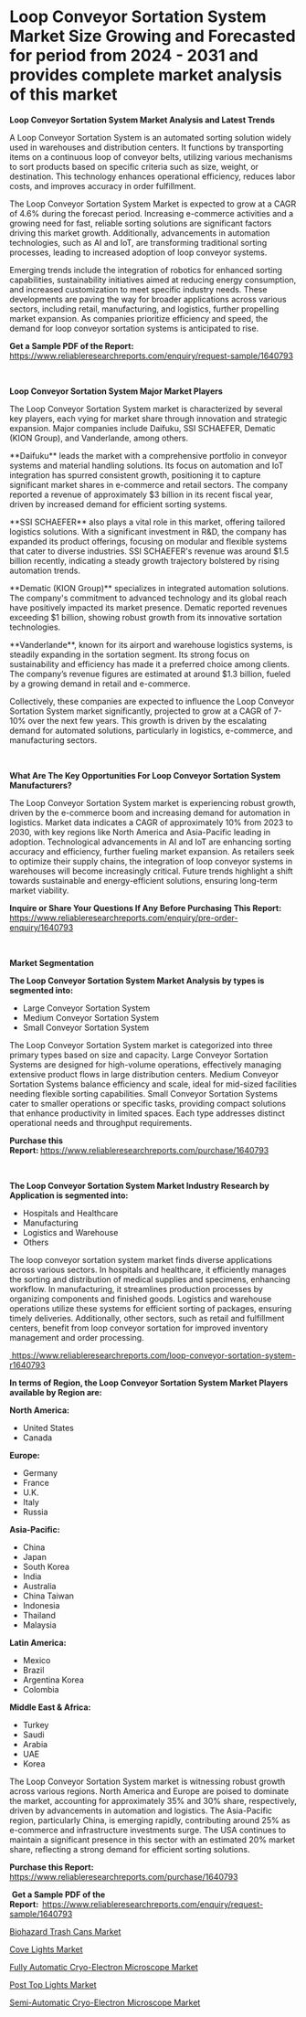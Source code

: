 <p><h1>Loop Conveyor Sortation System Market Size Growing and Forecasted for period from 2024 - 2031 and provides complete market analysis of this market</h1></p><p><strong>Loop Conveyor Sortation System Market Analysis and Latest Trends</strong></p>
<p><p>A Loop Conveyor Sortation System is an automated sorting solution widely used in warehouses and distribution centers. It functions by transporting items on a continuous loop of conveyor belts, utilizing various mechanisms to sort products based on specific criteria such as size, weight, or destination. This technology enhances operational efficiency, reduces labor costs, and improves accuracy in order fulfillment.</p><p>The Loop Conveyor Sortation System Market is expected to grow at a CAGR of 4.6% during the forecast period. Increasing e-commerce activities and a growing need for fast, reliable sorting solutions are significant factors driving this market growth. Additionally, advancements in automation technologies, such as AI and IoT, are transforming traditional sorting processes, leading to increased adoption of loop conveyor systems. </p><p>Emerging trends include the integration of robotics for enhanced sorting capabilities, sustainability initiatives aimed at reducing energy consumption, and increased customization to meet specific industry needs. These developments are paving the way for broader applications across various sectors, including retail, manufacturing, and logistics, further propelling market expansion. As companies prioritize efficiency and speed, the demand for loop conveyor sortation systems is anticipated to rise.</p></p>
<p><strong>Get a Sample PDF of the Report:&nbsp;</strong> <a href="https://www.reliableresearchreports.com/enquiry/request-sample/1640793?utm_campaign=83&utm_medium=2&utm_source=Github&utm_content=ia&utm_term=25092024&utm_id=loop-conveyor-sortation-system">https://www.reliableresearchreports.com/enquiry/request-sample/1640793</a></p>
<p>&nbsp;</p>
<p><strong>Loop Conveyor Sortation System Major Market Players</strong></p>
<p><p>The Loop Conveyor Sortation System market is characterized by several key players, each vying for market share through innovation and strategic expansion. Major companies include Daifuku, SSI SCHAEFER, Dematic (KION Group), and Vanderlande, among others.</p><p>**Daifuku** leads the market with a comprehensive portfolio in conveyor systems and material handling solutions. Its focus on automation and IoT integration has spurred consistent growth, positioning it to capture significant market shares in e-commerce and retail sectors. The company reported a revenue of approximately $3 billion in its recent fiscal year, driven by increased demand for efficient sorting systems.</p><p>**SSI SCHAEFER** also plays a vital role in this market, offering tailored logistics solutions. With a significant investment in R&D, the company has expanded its product offerings, focusing on modular and flexible systems that cater to diverse industries. SSI SCHAEFER's revenue was around $1.5 billion recently, indicating a steady growth trajectory bolstered by rising automation trends.</p><p>**Dematic (KION Group)** specializes in integrated automation solutions. The company's commitment to advanced technology and its global reach have positively impacted its market presence. Dematic reported revenues exceeding $1 billion, showing robust growth from its innovative sortation technologies.</p><p>**Vanderlande**, known for its airport and warehouse logistics systems, is steadily expanding in the sortation segment. Its strong focus on sustainability and efficiency has made it a preferred choice among clients. The company’s revenue figures are estimated at around $1.3 billion, fueled by a growing demand in retail and e-commerce.</p><p>Collectively, these companies are expected to influence the Loop Conveyor Sortation System market significantly, projected to grow at a CAGR of 7-10% over the next few years. This growth is driven by the escalating demand for automated solutions, particularly in logistics, e-commerce, and manufacturing sectors.</p></p>
<p>&nbsp;</p>
<p><strong>What Are The Key Opportunities For Loop Conveyor Sortation System Manufacturers?</strong></p>
<p><p>The Loop Conveyor Sortation System market is experiencing robust growth, driven by the e-commerce boom and increasing demand for automation in logistics. Market data indicates a CAGR of approximately 10% from 2023 to 2030, with key regions like North America and Asia-Pacific leading in adoption. Technological advancements in AI and IoT are enhancing sorting accuracy and efficiency, further fueling market expansion. As retailers seek to optimize their supply chains, the integration of loop conveyor systems in warehouses will become increasingly critical. Future trends highlight a shift towards sustainable and energy-efficient solutions, ensuring long-term market viability.</p></p>
<p><strong>Inquire or Share Your Questions If Any Before Purchasing This Report:</strong> <a href="https://www.reliableresearchreports.com/enquiry/pre-order-enquiry/1640793?utm_campaign=83&utm_medium=2&utm_source=Github&utm_content=ia&utm_term=25092024&utm_id=loop-conveyor-sortation-system">https://www.reliableresearchreports.com/enquiry/pre-order-enquiry/1640793</a></p>
<p>&nbsp;</p>
<p><strong>Market Segmentation</strong></p>
<p><strong>The Loop Conveyor Sortation System Market Analysis by types is segmented into:</strong></p>
<p><ul><li>Large Conveyor Sortation System</li><li>Medium Conveyor Sortation System</li><li>Small Conveyor Sortation System</li></ul></p>
<p><p>The Loop Conveyor Sortation System market is categorized into three primary types based on size and capacity. Large Conveyor Sortation Systems are designed for high-volume operations, effectively managing extensive product flows in large distribution centers. Medium Conveyor Sortation Systems balance efficiency and scale, ideal for mid-sized facilities needing flexible sorting capabilities. Small Conveyor Sortation Systems cater to smaller operations or specific tasks, providing compact solutions that enhance productivity in limited spaces. Each type addresses distinct operational needs and throughput requirements.</p></p>
<p><strong>Purchase this Report:&nbsp;</strong><a href="https://www.reliableresearchreports.com/purchase/1640793?utm_campaign=83&utm_medium=2&utm_source=Github&utm_content=ia&utm_term=25092024&utm_id=loop-conveyor-sortation-system">https://www.reliableresearchreports.com/purchase/1640793</a></p>
<p>&nbsp;</p>
<p><strong>The Loop Conveyor Sortation System Market Industry Research by Application is segmented into:</strong></p>
<p><ul><li>Hospitals and Healthcare</li><li>Manufacturing</li><li>Logistics and Warehouse</li><li>Others</li></ul></p>
<p><p>The loop conveyor sortation system market finds diverse applications across various sectors. In hospitals and healthcare, it efficiently manages the sorting and distribution of medical supplies and specimens, enhancing workflow. In manufacturing, it streamlines production processes by organizing components and finished goods. Logistics and warehouse operations utilize these systems for efficient sorting of packages, ensuring timely deliveries. Additionally, other sectors, such as retail and fulfillment centers, benefit from loop conveyor sortation for improved inventory management and order processing.</p></p>
<p><a href="https://www.reliableresearchreports.com/loop-conveyor-sortation-system-r1640793?utm_campaign=83&utm_medium=2&utm_source=Github&utm_content=ia&utm_term=25092024&utm_id=loop-conveyor-sortation-system">&nbsp;https://www.reliableresearchreports.com/loop-conveyor-sortation-system-r1640793</a></p>
<p><strong>In terms of Region, the Loop Conveyor Sortation System Market Players available by Region are:</strong></p>
<p>
    <p> <strong> North America: </strong>
        <ul>
            <li>United States</li>
            <li>Canada</li>
        </ul>
        </p> 
    <p> <strong> Europe: </strong>
        <ul>
            <li>Germany</li>
            <li>France</li>
            <li>U.K.</li>
            <li>Italy</li>
            <li>Russia</li>
        </ul>
        </p> 
    <p> <strong> Asia-Pacific: </strong>
        <ul>
            <li>China</li>
            <li>Japan</li>
            <li>South Korea</li>
            <li>India</li>
            <li>Australia</li>
            <li>China Taiwan</li>
            <li>Indonesia</li>
            <li>Thailand</li>
            <li>Malaysia</li>
        </ul>
        </p> 
    <p> <strong> Latin America: </strong>
        <ul>
            <li>Mexico</li>
            <li>Brazil</li>
            <li>Argentina Korea</li>
            <li>Colombia</li>
        </ul>
        </p> 
    <p> <strong> Middle East & Africa: </strong>
        <ul>
            <li>Turkey</li>
            <li>Saudi</li>
            <li>Arabia</li>
            <li>UAE</li>
            <li>Korea</li>
        </ul>
    </p>
    </p>
<p><p>The Loop Conveyor Sortation System market is witnessing robust growth across various regions. North America and Europe are poised to dominate the market, accounting for approximately 35% and 30% share, respectively, driven by advancements in automation and logistics. The Asia-Pacific region, particularly China, is emerging rapidly, contributing around 25% as e-commerce and infrastructure investments surge. The USA continues to maintain a significant presence in this sector with an estimated 20% market share, reflecting a strong demand for efficient sorting solutions.</p></p>
<p><strong>Purchase this Report: </strong><a href="https://www.reliableresearchreports.com/purchase/1640793?utm_campaign=83&utm_medium=2&utm_source=Github&utm_content=ia&utm_term=25092024&utm_id=loop-conveyor-sortation-system">https://www.reliableresearchreports.com/purchase/1640793</a></p>
<p>&nbsp;<strong>Get a Sample PDF of the Report:&nbsp;&nbsp;</strong><a href="https://www.reliableresearchreports.com/enquiry/request-sample/1640793?utm_campaign=83&utm_medium=2&utm_source=Github&utm_content=ia&utm_term=25092024&utm_id=loop-conveyor-sortation-system">https://www.reliableresearchreports.com/enquiry/request-sample/1640793</a></p>
<p><strong></strong></p>
<p><p><a href="https://www.linkedin.com/pulse/biohazard-trash-cans-market-forecast-global-trends-analysis-from-yfywe?trackingId=8PEta7k2TB%2BzUZR%2FY4TJtg%3D%3D&utm_campaign=83&utm_medium=2&utm_source=Github&utm_content=ia&utm_term=25092024&utm_id=loop-conveyor-sortation-system">Biohazard Trash Cans Market</a></p><p><a href="https://issuu.com/reportprime-2/docs/cove-lights-market-size-2030.pptx_1f3f0f15a7501a?utm_campaign=83&utm_medium=2&utm_source=Github&utm_content=ia&utm_term=25092024&utm_id=loop-conveyor-sortation-system">Cove Lights Market</a></p><p><a href="https://github.com/MatthewHernandez403/Market-Research-Report-List-1/blob/main/fully-automatic-cryo-electron-microscope-market.md?utm_campaign=83&utm_medium=2&utm_source=Github&utm_content=ia&utm_term=25092024&utm_id=loop-conveyor-sortation-system">Fully Automatic Cryo-Electron Microscope Market</a></p><p><a href="https://issuu.com/reportprime-2/docs/post-top-lights-market-size-2030.pp_08aedf073852c6?utm_campaign=83&utm_medium=2&utm_source=Github&utm_content=ia&utm_term=25092024&utm_id=loop-conveyor-sortation-system">Post Top Lights Market</a></p><p><a href="https://github.com/mharielmesa/Market-Research-Report-List-5/blob/main/semi-automatic-cryo-electron-microscope-market.md?utm_campaign=83&utm_medium=2&utm_source=Github&utm_content=ia&utm_term=25092024&utm_id=loop-conveyor-sortation-system">Semi-Automatic Cryo-Electron Microscope Market</a></p></p>